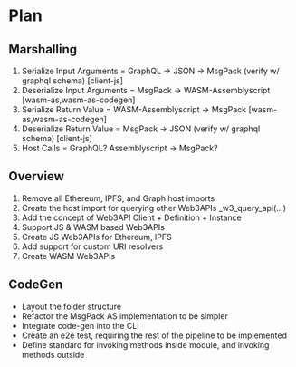 # Plan
## Marshalling
1. Serialize Input Arguments = GraphQL -> JSON -> MsgPack (verify w/ graphql schema) [client-js]
2. Deserialize Input Arguments = MsgPack -> WASM-Assemblyscript [wasm-as,wasm-as-codegen]
3. Serialize Return Value = WASM-Assemblyscript -> MsgPack [wasm-as,wasm-as-codegen]
4. Deserialize Return Value = MsgPack -> JSON (verify w/ graphql schema) [client-js]
5. Host Calls = GraphQL? Assemblyscript -> MsgPack?

## Overview
1. Remove all Ethereum, IPFS, and Graph host imports
2. Create the host import for querying other Web3APIs _w3_query_api(...)
3. Add the concept of Web3API Client + Definition + Instance
4. Support JS & WASM based Web3APIs
5. Create JS Web3APIs for Ethereum, IPFS
6. Add support for custom URI resolvers
7. Create WASM Web3APIs

## CodeGen
- Layout the folder structure
- Refactor the MsgPack AS implementation to be simpler
- Integrate code-gen into the CLI
- Create an e2e test, requiring the rest of the pipeline to be implemented
- Define standard for invoking methods inside module, and invoking methods outside